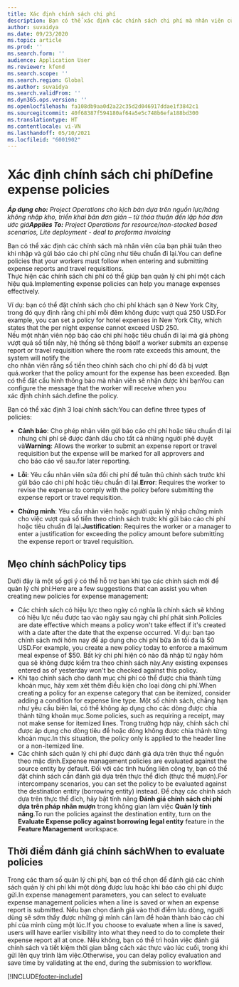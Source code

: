 ```yaml
---
title: Xác định chính sách chi phí
description: Bạn có thể xác định các chính sách chi phí mà nhân viên của bạn phải tuân theo khi nhập và gửi báo cáo chi phí cũng như tiêu chuẩn đi lại.
author: suvaidya
ms.date: 09/23/2020
ms.topic: article
ms.prod: ''
ms.search.form: ''
audience: Application User
ms.reviewer: kfend
ms.search.scope: ''
ms.search.region: Global
ms.author: suvaidya
ms.search.validFrom: ''
ms.dyn365.ops.version: ''
ms.openlocfilehash: fa108db9aa0d2a22c35d2d046917ddae1f3842c1
ms.sourcegitcommit: 40f68387f594180af64a5e5c748b6efa188bd300
ms.translationtype: HT
ms.contentlocale: vi-VN
ms.lasthandoff: 05/10/2021
ms.locfileid: "6001902"
---
```

# <a name="define-expense-policies"></a><span data-ttu-id="29e13-103">Xác định chính sách chi phí</span><span class="sxs-lookup"><span data-stu-id="29e13-103">Define expense policies</span></span>

<span data-ttu-id="29e13-104">_**Áp dụng cho:** Project Operations cho kịch bản dựa trên nguồn lực/hàng không nhập kho, triển khai bản đơn giản – từ thỏa thuận đến lập hóa đơn ước giá_</span><span class="sxs-lookup"><span data-stu-id="29e13-104">_**Applies To:** Project Operations for resource/non-stocked based scenarios, Lite deployment - deal to proforma invoicing_</span></span>

<span data-ttu-id="29e13-105">Bạn có thể xác định các chính sách mà nhân viên của bạn phải tuân theo khi nhập và gửi báo cáo chi phí cũng như tiêu chuẩn đi lại.</span><span class="sxs-lookup"><span data-stu-id="29e13-105">You can define policies that your workers must follow when entering and submitting expense reports and travel requisitions.</span></span>         
<span data-ttu-id="29e13-106">Thực hiện các chính sách chi phí có thể giúp bạn quản lý chi phí một cách hiệu quả.</span><span class="sxs-lookup"><span data-stu-id="29e13-106">Implementing expense policies can help you manage expenses effectively.</span></span>         

<span data-ttu-id="29e13-107">Ví dụ: bạn có thể đặt chính sách cho chi phí khách sạn ở New York City, trong đó quy định rằng chi phí mỗi đêm không được vượt quá 250 USD.</span><span class="sxs-lookup"><span data-stu-id="29e13-107">For example, you can set a policy for hotel expenses in New York City, which states that the per night expense cannot exceed USD 250.</span></span>       
<span data-ttu-id="29e13-108">Nếu một nhân viên nộp báo cáo chi phí hoặc tiêu chuẩn đi lại mà giá phòng vượt quá số tiền này, hệ thống sẽ thông báo</span><span class="sxs-lookup"><span data-stu-id="29e13-108">If a worker submits an expense report or travel requisition where the room rate exceeds this amount, the system will notify the</span></span>         
<span data-ttu-id="29e13-109">cho nhân viên rằng số tiền theo chính sách cho chi phí đó đã bị vượt quá.</span><span class="sxs-lookup"><span data-stu-id="29e13-109">worker that the policy amount for the expense has been exceeded.</span></span> <span data-ttu-id="29e13-110">Bạn có thể đặt cấu hình thông báo mà nhân viên sẽ nhận được khi bạn</span><span class="sxs-lookup"><span data-stu-id="29e13-110">You can configure the message that the worker will receive when you</span></span>        
<span data-ttu-id="29e13-111">xác định chính sách.</span><span class="sxs-lookup"><span data-stu-id="29e13-111">define the policy.</span></span>      
        
<span data-ttu-id="29e13-112">Bạn có thể xác định 3 loại chính sách:</span><span class="sxs-lookup"><span data-stu-id="29e13-112">You can define three types of policies:</span></span>         
        
- <span data-ttu-id="29e13-113">**Cảnh báo**: Cho phép nhân viên gửi báo cáo chi phí hoặc tiêu chuẩn đi lại nhưng chi phí sẽ được đánh dấu cho tất cả những người phê duyệt và</span><span class="sxs-lookup"><span data-stu-id="29e13-113">**Warning**: Allows the worker to submit an expense report or travel requisition but the expense will be marked for all approvers and</span></span>         
  <span data-ttu-id="29e13-114">cho báo cáo về sau.</span><span class="sxs-lookup"><span data-stu-id="29e13-114">for later reporting.</span></span>        

- <span data-ttu-id="29e13-115">**Lỗi**: Yêu cầu nhân viên sửa đổi chi phí để tuân thủ chính sách trước khi gửi báo cáo chi phí hoặc tiêu chuẩn đi lại.</span><span class="sxs-lookup"><span data-stu-id="29e13-115">**Error**: Requires the worker to revise the expense to comply with the policy before submitting the expense report or travel requisition.</span></span>        
 
 - <span data-ttu-id="29e13-116">**Chứng minh**: Yêu cầu nhân viên hoặc người quản lý nhập chứng minh cho việc vượt quá số tiền theo chính sách trước khi gửi báo cáo chi phí hoặc tiêu chuẩn đi lại.</span><span class="sxs-lookup"><span data-stu-id="29e13-116">**Justification**: Requires the worker or a manager to enter a justification for exceeding the policy amount before submitting the expense report or travel requisition.</span></span>        

## <a name="policy-tips"></a><span data-ttu-id="29e13-117">Mẹo chính sách</span><span class="sxs-lookup"><span data-stu-id="29e13-117">Policy tips</span></span>
<span data-ttu-id="29e13-118">Dưới đây là một số gợi ý có thể hỗ trợ bạn khi tạo các chính sách mới để quản lý chi phí:</span><span class="sxs-lookup"><span data-stu-id="29e13-118">Here are a few suggestions that can assist you when creating new policies for expense management:</span></span> 

- <span data-ttu-id="29e13-119">Các chính sách có hiệu lực theo ngày có nghĩa là chính sách sẽ không có hiệu lực nếu được tạo vào ngày sau ngày chi phí phát sinh.</span><span class="sxs-lookup"><span data-stu-id="29e13-119">Policies are date effective which means a policy won't take effect if it's created with a date after the date that the expense occurred.</span></span> <span data-ttu-id="29e13-120">Ví dụ: bạn tạo chính sách mới hôm nay để áp dụng cho chi phí bữa ăn tối đa là 50 USD.</span><span class="sxs-lookup"><span data-stu-id="29e13-120">For example, you create a new policy today to enforce a maximum meal expense of $50.</span></span> <span data-ttu-id="29e13-121">Bất kỳ chi phí hiện có nào đã nhập từ ngày hôm qua sẽ không được kiểm tra theo chính sách này.</span><span class="sxs-lookup"><span data-stu-id="29e13-121">Any existing expenses entered as of yesterday won't be checked against this policy.</span></span>
- <span data-ttu-id="29e13-122">Khi tạo chính sách cho danh mục chi phí có thể được chia thành từng khoản mục, hãy xem xét thêm điều kiện cho loại dòng chi phí.</span><span class="sxs-lookup"><span data-stu-id="29e13-122">When creating a policy for an expense category that can be itemized, consider adding a condition for expense line type.</span></span> <span data-ttu-id="29e13-123">Một số chính sách, chẳng hạn như yêu cầu biên lai, có thể không áp dụng cho các dòng được chia thành từng khoản mục.</span><span class="sxs-lookup"><span data-stu-id="29e13-123">Some policies, such as requiring a receipt, may not make sense for itemized lines.</span></span> <span data-ttu-id="29e13-124">Trong trường hợp này, chính sách chỉ được áp dụng cho dòng tiêu đề hoặc dòng không được chia thành từng khoản mục.</span><span class="sxs-lookup"><span data-stu-id="29e13-124">In this situation, the policy only is applied to the header line or a non-itemized line.</span></span> 
- <span data-ttu-id="29e13-125">Các chính sách quản lý chi phí được đánh giá dựa trên thực thể nguồn theo mặc định.</span><span class="sxs-lookup"><span data-stu-id="29e13-125">Expense management policies are evaluated against the source entity by default.</span></span> <span data-ttu-id="29e13-126">Đối với các tình huống liên công ty, bạn có thể đặt chính sách cần đánh giá dựa trên thực thể đích (thực thể mượn).</span><span class="sxs-lookup"><span data-stu-id="29e13-126">For intercompany scenarios, you can set the policy to be evaluated against the destination entity (borrowing entity) instead.</span></span> <span data-ttu-id="29e13-127">Để chạy các chính sách dựa trên thực thể đích, hãy bật tính năng **Đánh giá chính sách chi phí dựa trên pháp nhân mượn** trong không gian làm việc **Quản lý tính năng**.</span><span class="sxs-lookup"><span data-stu-id="29e13-127">To run the policies against the destination entity, turn on the **Evaluate Expense policy against borrowing legal entity** feature in the **Feature Management** workspace.</span></span>

## <a name="when-to-evaluate-policies"></a><span data-ttu-id="29e13-128">Thời điểm đánh giá chính sách</span><span class="sxs-lookup"><span data-stu-id="29e13-128">When to evaluate policies</span></span>

<span data-ttu-id="29e13-129">Trong các tham số quản lý chi phí, bạn có thể chọn để đánh giá các chính sách quản lý chi phí khi một dòng được lưu hoặc khi báo cáo chi phí được gửi.</span><span class="sxs-lookup"><span data-stu-id="29e13-129">In expense management parameters, you can select to evaluate expense management policies when a line is saved or when an expense report is submitted.</span></span> <span data-ttu-id="29e13-130">Nếu bạn chọn đánh giá vào thời điểm lưu dòng, người dùng sẽ sớm thấy được những gì mình cần làm để hoàn thành báo cáo chi phí của mình cùng một lúc.</span><span class="sxs-lookup"><span data-stu-id="29e13-130">If you choose to evaluate when a line is saved, users will have earlier visibility into what they need to do to complete their expense report all at once.</span></span> <span data-ttu-id="29e13-131">Nếu không, bạn có thể trì hoãn việc đánh giá chính sách và tiết kiệm thời gian bằng cách xác thực vào lúc cuối, trong khi gửi lên quy trình làm việc.</span><span class="sxs-lookup"><span data-stu-id="29e13-131">Otherwise, you can delay policy evaluation and save time by validating at the end, during the submission to workflow.</span></span>


[!INCLUDE[footer-include](../includes/footer-banner.md)]